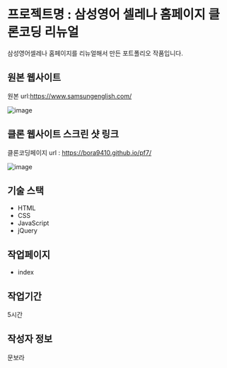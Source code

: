 # 프로젝트명 : 삼성영어 셀레나 홈페이지 클론코딩 리뉴얼
삼성영어셀레나 홈페이지를 리뉴얼해서 만든 포트폴리오 작품입니다.

## 원본 웹사이트
원본 url:https://www.samsungenglish.com/

![image](https://github.com/bora9410/pf7/assets/142555231/46445a87-4795-4661-9401-ac92da47bdaa)

## 클론 웹사이트 스크린 샷 링크
클론코딩페이지 url : https://bora9410.github.io/pf7/

![image](https://github.com/bora9410/pf7/assets/142555231/50751f6b-3e0c-48da-bdb6-a911152a9221)

## 기술 스택
- HTML
- CSS
- JavaScript
- jQuery
 
## 작업페이지
- index
  
## 작업기간
5시간

## 작성자 정보
문보라
